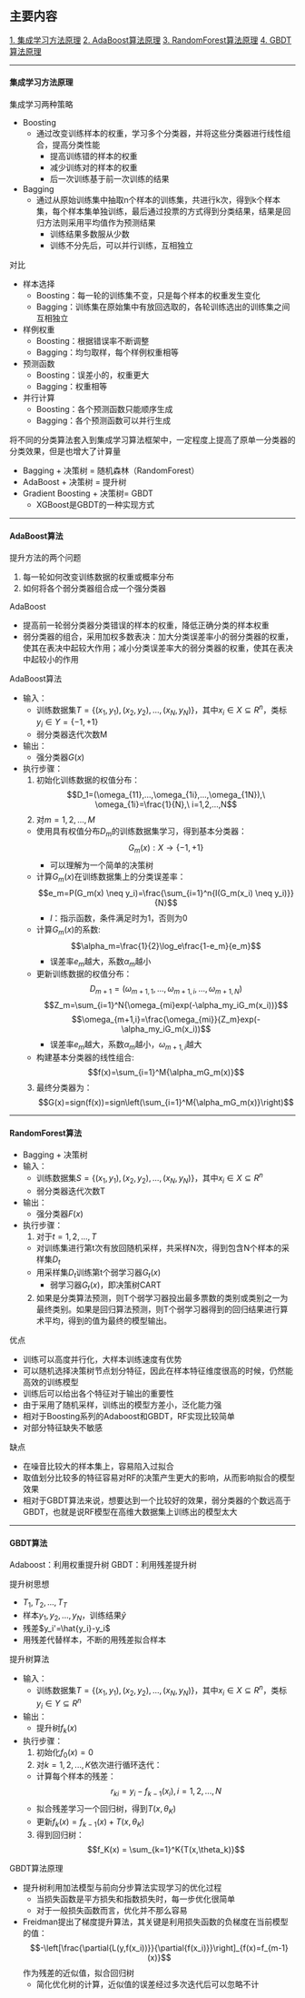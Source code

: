 ## 主要内容
[1. 集成学习方法原理](#1)
[2. AdaBoost算法原理](#2)
[3. RandomForest算法原理](#3)
[4. GBDT算法原理](#4)

---

<h4 id='1'>集成学习方法原理</h4>

集成学习两种策略
- Boosting
    - 通过改变训练样本的权重，学习多个分类器，并将这些分类器进行线性组合，提高分类性能
        - 提高训练错的样本的权重
        - 减少训练对的样本的权重
        - 后一次训练基于前一次训练的结果
- Bagging
    - 通过从原始训练集中抽取n个样本的训练集，共进行k次，得到k个样本集，每个样本集单独训练，最后通过投票的方式得到分类结果，结果是回归方法则采用平均值作为预测结果
        - 训练结果多数服从少数
        - 训练不分先后，可以并行训练，互相独立

对比
- 样本选择
    - Boosting：每一轮的训练集不变，只是每个样本的权重发生变化
    - Bagging：训练集在原始集中有放回选取的，各轮训练选出的训练集之间互相独立
- 样例权重
    - Boosting：根据错误率不断调整
    - Bagging：均匀取样，每个样例权重相等
- 预测函数
    - Boosting：误差小的，权重更大
    - Bagging：权重相等
- 并行计算
    - Boosting：各个预测函数只能顺序生成
    - Bagging：各个预测函数可以并行生成

将不同的分类算法套入到集成学习算法框架中，一定程度上提高了原单一分类器的分类效果，但是也增大了计算量
- Bagging + 决策树 = 随机森林（RandomForest）
- AdaBoost + 决策树 = 提升树
- Gradient Boosting + 决策树= GBDT
    - XGBoost是GBDT的一种实现方式

---

<h4 id='2'>AdaBoost算法</h4>

提升方法的两个问题
1. 每一轮如何改变训练数据的权重或概率分布
2. 如何将各个弱分类器组合成一个强分类器

AdaBoost
- 提高前一轮弱分类器分类错误的样本的权重，降低正确分类的样本权重
- 弱分类器的组合，采用加权多数表决：加大分类误差率小的弱分类器的权重，使其在表决中起较大作用；减小分类误差率大的弱分类器的权重，使其在表决中起较小的作用

AdaBoost算法
- 输入：
    - 训练数据集$T=\{(x_1,y_1),(x_2,y_2),...,(x_N,y_N)\}$，其中$x_i \in X \subseteq R^n$，类标$y_i \in Y = \{-1,+1\}$
    - 弱分类器迭代次数M
- 输出：
    - 强分类器$G(x)$
- 执行步骤：
    1. 初始化训练数据的权值分布：
    $$D_1=(\omega_{11},...,\omega_{1i},...,\omega_{1N}),\ \omega_{1i}=\frac{1}{N},\ i=1,2,...,N$$
    2. 对$m=1,2,...,M$
    - 使用具有权值分布$D_m$的训练数据集学习，得到基本分类器：
        $$G_m(x):X \rightarrow \{-1,+1\}$$
        - 可以理解为一个简单的决策树
    - 计算$G_m(x)$在训练数据集上的分类误差率：
        $$e_m=P(G_m(x) \neq y_i)=\frac{\sum_{i=1}^n{I(G_m(x_i) \neq y_i)}}{N}$$
        - $I$：指示函数，条件满足时为1，否则为0
    - 计算$G_m(x)$的系数:
        $$\alpha_m=\frac{1}{2}\log_e\frac{1-e_m}{e_m}$$
        - 误差率${e_m}$越大，系数$\alpha_m$越小
    - 更新训练数据的权值分布：
        $$D_{m+1}=(\omega_{m+1,1},...,\omega_{m+1,i},...,\omega_{m+1,N})$$
        $$Z_m=\sum_{i=1}^N{\omega_{mi}exp(-\alpha_my_iG_m(x_i))}$$
        $$\omega_{m+1,i}=\frac{\omega_{mi}}{Z_m}exp(-\alpha_my_iG_m(x_i))$$
        - 误差率${e_m}$越大，系数$\alpha_m$越小，$\omega_{m+1,i}$越大
    - 构建基本分类器的线性组合:
        $$f(x)=\sum_{i=1}^M{\alpha_mG_m(x)}$$
    3. 最终分类器为：
        $$G(x)=sign(f(x))=sign\left(\sum_{i=1}^M{\alpha_mG_m(x)}\right)$$

---

<h4 id='3'>RandomForest算法</h4>

- Bagging + 决策树
- 输入：
    - 训练数据集$S=\{(x_1,y_1),(x_2,y_2),...,(x_N,y_N)\}$，其中$x_i \in X \subseteq R^n$
    - 弱分类器迭代次数T
- 输出：
    - 强分类器$F(x)$
- 执行步骤：
    1. 对于$t=1,2,...,T$
    - 对训练集进行第t次有放回随机采样，共采样N次，得到包含N个样本的采样集$D_t$
    - 用采样集$D_t$训练第t个弱学习器$G_t(x)$
        - 弱学习器$G_t(x)$，即决策树CART
    2. 如果是分类算法预测，则T个弱学习器投出最多票数的类别或类别之一为最终类别。如果是回归算法预测，则T个弱学习器得到的回归结果进行算术平均，得到的值为最终的模型输出。

优点
- 训练可以高度并行化，大样本训练速度有优势
- 可以随机选择决策树节点划分特征，因此在样本特征维度很高的时候，仍然能高效的训练模型
- 训练后可以给出各个特征对于输出的重要性
- 由于采用了随机采样，训练出的模型方差小，泛化能力强
- 相对于Boosting系列的Adaboost和GBDT，RF实现比较简单
- 对部分特征缺失不敏感

缺点
- 在噪音比较大的样本集上，容易陷入过拟合
- 取值划分比较多的特征容易对RF的决策产生更大的影响，从而影响拟合的模型效果
- 相对于GBDT算法来说，想要达到一个比较好的效果，弱分类器的个数远高于GBDT，也就是说RF模型在高维大数据集上训练出的模型太大

---

<h4 id='4'>GBDT算法</h4>

Adaboost：利用权重提升树
GBDT：利用残差提升树

提升树思想
- $T_1,T_2,...,T_T$
- 样本$y_1,y_2,...,y_N$，训练结果$\hat{y}$
- 残差$y_i'=\hat{y_i}-y_i$
- 用残差代替样本，不断的用残差拟合样本

提升树算法
- 输入：
    - 训练数据集$T=\{(x_1,y_1),(x_2,y_2),...,(x_N,y_N)\}$，其中$x_i \in X \subseteq R^n$，类标$y_i \in Y \subseteq R^n$
- 输出：
    - 提升树$f_k(x)$
- 执行步骤：
    1. 初始化$f_0(x)=0$
    2. 对$k=1,2,...,K$依次进行循环迭代：
    - 计算每个样本的残差：
        $$r_{ki} = y_i-f_{k-1}(x_i), i=1,2,...,N$$
    - 拟合残差学习一个回归树，得到$T(x,\theta_K)$
    - 更新$f_k(x)=f_{k-1}(x)+T(x,\theta_K)$
    3. 得到回归树：
        $$f_K(x) = \sum_{k=1}^K{T(x,\theta_k)}$$

GBDT算法原理
- 提升树利用加法模型与前向分步算法实现学习的优化过程
    - 当损失函数是平方损失和指数损失时，每一步优化很简单
    - 对于一般损失函数而言，优化并不那么容易
- Freidman提出了梯度提升算法，其关键是利用损失函数的负梯度在当前模型的值：
    $$-\left[\frac{\partial{L(y,f(x_i))}}{\partial{f(x_i)}}\right]_{f(x)=f_{m-1}(x)}$$
    作为残差的近似值，拟合回归树
    - 简化优化树的计算，近似值的误差经过多次迭代后可以忽略不计